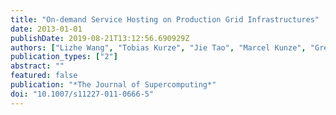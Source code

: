```yaml
---
title: "On-demand Service Hosting on Production Grid Infrastructures"
date: 2013-01-01
publishDate: 2019-08-21T13:12:56.690929Z
authors: ["Lizhe Wang", "Tobias Kurze", "Jie Tao", "Marcel Kunze", "Gregor von Laszewski"]
publication_types: ["2"]
abstract: ""
featured: false
publication: "*The Journal of Supercomputing*"
doi: "10.1007/s11227-011-0666-5"
---
```


